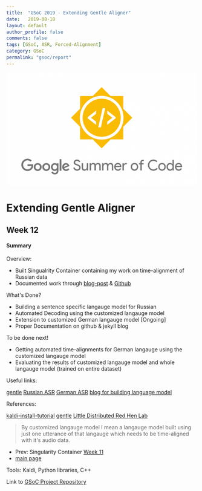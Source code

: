 ```yaml
---
title:  "GSoC 2019 - Extending Gentle Aligner"
date:   2019-08-18
layout: default
author_profile: false
comments: false
tags: [GSoC, ASR, Forced-Alignment]
category: GSoC
permalink: "gsoc/report"
---
```


![GSoC](/icons/GSoC.png)

<h1> Extending Gentle Aligner </h1>
<h2> Week 12 </h2>
<h4> Summary </h4>

Overview:

* Built Singualrity Container containing my work on time-alignment of Russian data
* Documented work through [blog-post](https://shreya2111.github.io/gsoc) & [Github](https://github.com/shreya2111/gentle-labs)

What's Done?

* Building a sentence specific langauge model for Russian
* Automated Decoding using the customized langauge model
* Extension to customized German langauge model [Ongoing]
* Proper Documentation on github & jekyll blog

To be done next!

* Getting automated time-alignments for German langauge using the customized langauge model
* Evaluating the results of customized langauge model and whole langauge model (trained on entire dataset)

Useful links:

[gentle](https://github.com/lowerquality/gentle)
[Russian ASR](https://github.com/grib0ed0v/kaldi-for-russian)
[German ASR](https://github.com/uhh-lt/kaldi-tuda-de)
[blog for building language model](https://chrisearch.wordpress.com/2017/03/11/speech-recognition-using-kaldi-extending-and-using-the-aspire-model/)

References:

[kaldi-install-tutorial](http://jrmeyer.github.io/asr/2016/01/26/Installing-Kaldi.html)
[gentle](https://github.com/lowerquality/gentle)
[Little Distributed Red Hen Lab](http://www.redhenlab.org/)

> By customized langauge model I mean a langauge model built using just one utterance of that langauge which needs to be time-aligned with it's audio data.

* Prev: Singularity Container [Week 11](https://shreya2111.github.io/gsoc/gsocwk11)
* [main page](https://shreya2111.github.io/gsoc)

Tools:
Kaldi, Python libraries, C++

Link to [GSoC Project Repository](https://github.com/shreya2111/gentle-labs)